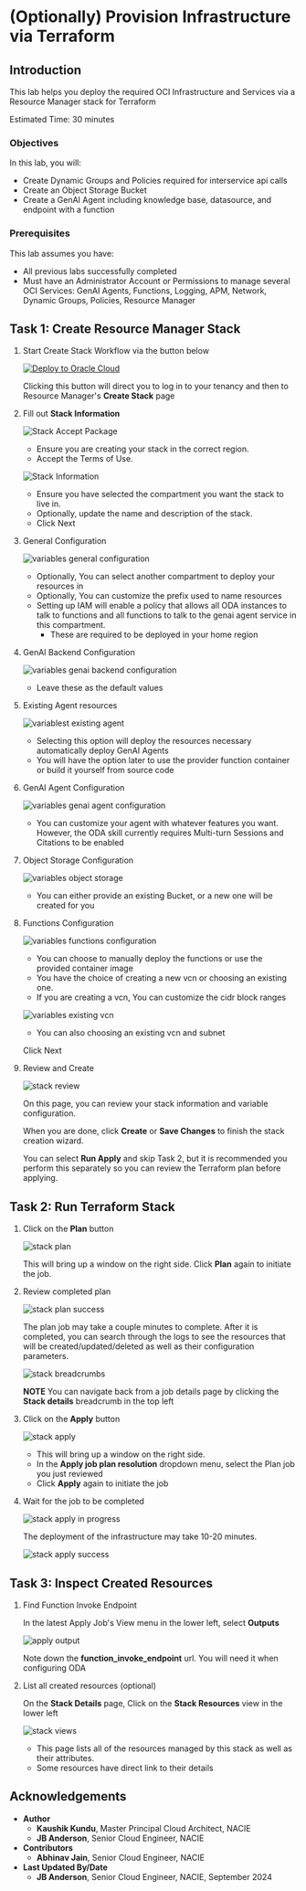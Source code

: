 # (Optionally) Provision Infrastructure via Terraform

## Introduction

This lab helps you deploy the required OCI Infrastructure and Services via a Resource Manager stack for Terraform

Estimated Time: 30 minutes

### Objectives

In this lab, you will:

* Create Dynamic Groups and Policies required for interservice api calls
* Create an Object Storage Bucket
* Create a GenAI Agent including knowledge base, datasource, and endpoint with a function

### Prerequisites

This lab assumes you have:

* All previous labs successfully completed
* Must have an Administrator Account or Permissions to manage several OCI Services: GenAI Agents, Functions, Logging, APM, Network, Dynamic Groups, Policies, Resource Manager

## Task 1: Create Resource Manager Stack

1. Start Create Stack Workflow via the button below

    <!-- https://docs.oracle.com/en-us/iaas/Content/ResourceManager/Tasks/deploybutton.htm
    TODO: update package url when available
    use current OS PAR format. New format throws an error
    -->
    [![Deploy to Oracle Cloud](https://oci-resourcemanager-plugin.plugins.oci.oraclecloud.com/latest/deploy-to-oracle-cloud.svg)](https://cloud.oracle.com/resourcemanager/stacks/create?zipUrl=https://objectstorage.us-ashburn-1.oraclecloud.com/p/OOL_2RmaYtzKH1cwpwYzo0eLGE1kIKSTywmoJdYa5YN6zVEnBAw7th9E2pa-LxSU/n/c4u02/b/hosted_workshops/o/generative_ai_agent_oda/agent-terraform-livelabs-stage.zip)


    Clicking this button will direct you to log in to your tenancy and then to Resource Manager's **Create Stack** page

2. Fill out **Stack Information**

    ![Stack Accept Package](images/stack_accept_package.png)
    * Ensure you are creating your stack in the correct region.
    * Accept the Terms of Use.

    ![Stack Information](images/stack_information.png)
    * Ensure you have selected the compartment you want the stack to live in.
    * Optionally, update the name and description of the stack.
    * Click Next

3. General Configuration

    ![variables general configuration](images/variables_general.png)

    * Optionally, You can select another compartment to deploy your resources in
    * Optionally, You can customize the prefix used to name resources
    * Setting up IAM will enable a policy that allows all ODA instances to talk to functions and all functions to talk to the genai agent service in this compartment.
        * These are required to be deployed in your home region

4. GenAI Backend Configuration

    ![variables genai backend configuration](images/variables_genai_backend.png)

    * Leave these as the default values

5. Existing Agent resources

    ![variablest existing agent](images/variables_existing_agent.png)

    * Selecting this option will deploy the resources necessary automatically deploy GenAI Agents
    * You will have the option later to use the provider function container or build it yourself from source code


6. GenAI Agent Configuration

    ![variables genai agent configuration](images/variables_agent.png)

    * You can customize your agent with whatever features you want. However, the ODA skill currently requires Multi-turn Sessions and Citations to be enabled

7. Object Storage Configuration

    ![variables object storage](images/variables_object_storage.png)

    * You can either provide an existing Bucket, or a new one will be created for you


8. Functions Configuration

    ![variables functions configuration](images/variables_functions.png)

    * You can choose to manually deploy the functions or use the provided container image
    * You have the choice of creating a new vcn or choosing an existing one.
    * If you are creating a vcn, You can customize the cidr block ranges

    ![variables existing vcn](images/variables_existing_vcn.png)

    * You can also choosing an existing vcn and subnet

    <!--TODO: validate what the networking requirements are. Currently provide a SGW and very minimal traffic rules. Not sure we even need that. How many ip addresses does a function application require?-->

    Click Next

9. Review and Create

    ![stack review](images/stack_review.png)

    On this page, you can review your stack information and variable configuration.

    When you are done, click **Create** or **Save Changes** to finish the stack creation wizard.

    You can select **Run Apply** and skip Task 2, but it is recommended you perform this separately so you can review the Terraform plan before applying.

## Task 2: Run Terraform Stack

1. Click on the **Plan** button

    ![stack plan](images/stack_plan.png)

    This will bring up a window on the right side. Click **Plan** again to initiate the job.

2. Review completed plan

    ![stack plan success](images/stack_plan_success.png)

    The plan job may take a couple minutes to complete. After it is completed, you can search through the logs to see the resources that will be created/updated/deleted as well as their configuration parameters.

    ![stack breadcrumbs](images/stack_breadcrumbs.png)

    **NOTE** You can navigate back from a job details page by clicking the **Stack details** breadcrumb in the top left

3. Click on the **Apply** button

    ![stack apply](images/stack_apply.png)
    * This will bring up a window on the right side.
    * In the **Apply job plan resolution** dropdown menu, select the Plan job you just reviewed
    * Click **Apply** again to initiate the job

4. Wait for the job to be completed

    ![stack apply in progress](images/stack_apply_in_progress.png)

    The deployment of the infrastructure may take 10-20 minutes.

    ![stack apply success](images/stack_apply_success.png)

## Task 3: Inspect Created Resources

<!-- TODO: overhaul this task with RM schema output section-->

1. Find Function Invoke Endpoint

    In the latest Apply Job's View menu in the lower left, select **Outputs**

    ![apply output](images/apply_output.png)

    Note down the **function_invoke_endpoint** url. You will need it when configuring ODA

2. List all created resources (optional)

    On the **Stack Details** page, Click on the **Stack Resources** view in the lower left

    ![stack views](images/stack_views.png)

    * This page lists all of the resources managed by this stack as well as their attributes.
    * Some resources have direct link to their details

## Acknowledgements

* **Author**
    * **Kaushik Kundu**, Master Principal Cloud Architect, NACIE
    * **JB Anderson**, Senior Cloud Engineer, NACIE
* **Contributors**
    * **Abhinav Jain**, Senior Cloud Engineer, NACIE
* **Last Updated By/Date**
    * **JB Anderson**, Senior Cloud Engineer, NACIE, September 2024
